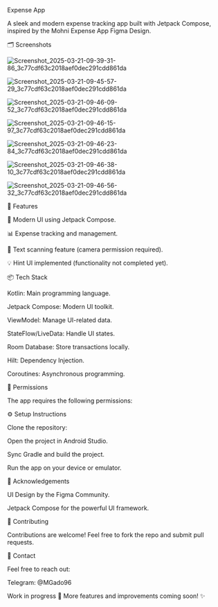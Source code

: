 Expense App

A sleek and modern expense tracking app built with Jetpack Compose, inspired by the Mohni Expense App Figma Design.

 🗂 Screenshots


![Screenshot_2025-03-21-09-39-31-86_3c77cdf63c2018aef0dec291cdd861da](https://github.com/user-attachments/assets/40e79f32-0b9c-4682-b80a-fdf48778c272)

![Screenshot_2025-03-21-09-45-57-29_3c77cdf63c2018aef0dec291cdd861da](https://github.com/user-attachments/assets/c617293d-90fc-47fb-b0e3-ecc3b7d9875c)

![Screenshot_2025-03-21-09-46-09-52_3c77cdf63c2018aef0dec291cdd861da](https://github.com/user-attachments/assets/3e19df60-22b5-4cf5-b25c-a1af8f411180)

![Screenshot_2025-03-21-09-46-15-97_3c77cdf63c2018aef0dec291cdd861da](https://github.com/user-attachments/assets/f8b1844f-846d-41c0-8c11-afa8882c39e7)

![Screenshot_2025-03-21-09-46-23-84_3c77cdf63c2018aef0dec291cdd861da](https://github.com/user-attachments/assets/2d6c0851-833c-420b-b68b-b2d0ec623a31)

 ![Screenshot_2025-03-21-09-46-38-10_3c77cdf63c2018aef0dec291cdd861da](https://github.com/user-attachments/assets/66686fc3-4d5f-4471-94cb-0b0b26bf2c80)

![Screenshot_2025-03-21-09-46-56-32_3c77cdf63c2018aef0dec291cdd861da](https://github.com/user-attachments/assets/737d00b4-d354-46cb-bef7-874a76e6f816)

📱 Features

🚀 Modern UI using Jetpack Compose.

📊 Expense tracking and management.

📸 Text scanning feature (camera permission required).

💡 Hint UI implemented (functionality not completed yet).

📦 Tech Stack

Kotlin: Main programming language.

Jetpack Compose: Modern UI toolkit.

ViewModel: Manage UI-related data.

StateFlow/LiveData: Handle UI states.

Room Database: Store transactions locally.

Hilt: Dependency Injection.

Coroutines: Asynchronous programming.

📌 Permissions

The app requires the following permissions:

⚙ Setup Instructions

Clone the repository:

Open the project in Android Studio.

Sync Gradle and build the project.

Run the app on your device or emulator.

💬 Acknowledgements

UI Design by the Figma Community.

Jetpack Compose for the powerful UI framework.

🌟 Contributing

Contributions are welcome! Feel free to fork the repo and submit pull requests.

📧 Contact

Feel free to reach out:

Telegram: @MGado96

Work in progress 🚧 More features and improvements coming soon! ✨


